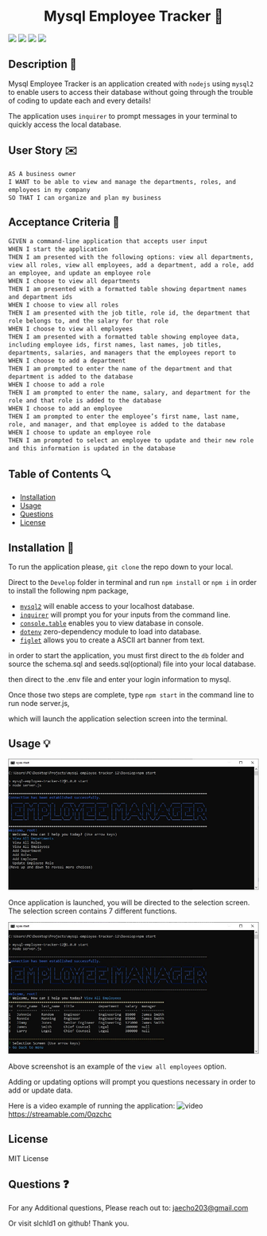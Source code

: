 <h1 align="center">Mysql Employee Tracker 💼</h1>
<p>
    <img src="https://img.shields.io/github/repo-size/slchld1/mysql-employee-tracker-12" />
    <img src="https://img.shields.io/github/languages/top/slchld1/mysql-employee-tracker-12"  />
    <img src="https://img.shields.io/github/last-commit/slchld1/mysql-employee-tracker-12" />
    <img src="https://img.shields.io/badge/license-MIT-brightgreen"/>
</p>

## Description 💾
Mysql Employee Tracker is an application created with `nodejs` using `mysql2` to enable users to access their database without going through the trouble of coding to update each and every details!

The application uses `inquirer` to prompt messages in your terminal to quickly access the local database.
## User Story ✉️
~~~
AS A business owner
I WANT to be able to view and manage the departments, roles, and employees in my company
SO THAT I can organize and plan my business
~~~
## Acceptance Criteria 📩
~~~
GIVEN a command-line application that accepts user input
WHEN I start the application
THEN I am presented with the following options: view all departments, view all roles, view all employees, add a department, add a role, add an employee, and update an employee role
WHEN I choose to view all departments
THEN I am presented with a formatted table showing department names and department ids
WHEN I choose to view all roles
THEN I am presented with the job title, role id, the department that role belongs to, and the salary for that role
WHEN I choose to view all employees
THEN I am presented with a formatted table showing employee data, including employee ids, first names, last names, job titles, departments, salaries, and managers that the employees report to
WHEN I choose to add a department
THEN I am prompted to enter the name of the department and that department is added to the database
WHEN I choose to add a role
THEN I am prompted to enter the name, salary, and department for the role and that role is added to the database
WHEN I choose to add an employee
THEN I am prompted to enter the employee’s first name, last name, role, and manager, and that employee is added to the database
WHEN I choose to update an employee role
THEN I am prompted to select an employee to update and their new role and this information is updated in the database
~~~
## Table of Contents 🔍
* [Installation](#installation-)
* [Usage](#usage-)
* [Questions](#questions-)
* [License](#license)
## Installation 🔨
To run the application please, `git clone` the repo down to your local.

Direct to the `Develop` folder in terminal and run `npm install` or `npm i` in order to install the following npm package,

* [`mysql2`](https://www.npmjs.com/package/mysql2) will enable access to your localhost database.
* [`inquirer`](https://www.npmjs.com/package/inquirer) will prompt you for your inputs from the command line.
* [`console.table`](https://www.npmjs.com/package/console.table) enables you to view database in console.
* [`dotenv`](https://www.npmjs.com/package/dotenv) zero-dependency module to load into database.
* [`figlet`](https://www.npmjs.com/package/figlet) allows you to create a ASCII art banner from text.

in order to start the application, you must first direct to the `db` folder and source the schema.sql and seeds.sql(optional) file into your local database.

then direct to the .env file and enter your login information to mysql.

Once those two steps are complete, type `npm start` in the command line to run node server.js,

which will launch the application selection screen into the terminal.

## Usage 💡
![Selection Menu Screenshot](screenshot_selectionMenu.jpg)

Once application is launched, you will be directed to the selection screen. The selection screen contains 7 different functions.

![View All Employees](viewAllEmployees.jpg)

Above screenshot is an example of the `view all employees` option.

Adding or updating options will prompt you questions necessary in order to add or update data.

Here is a video example of running the application: <a target=_blank>![video](https://streamable.com/0qzchc)https://streamable.com/0qzchc</a>
## License
MIT License


## Questions ❓

For any Additional questions, Please reach out to: jaecho203@gmail.com

Or visit slchld1 on github! Thank you.

